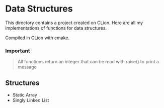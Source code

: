 # Data Structures

This directory contains a project created on CLion. Here are all my implementations of functions for data structures.

Compiled in CLion with cmake.

### Important

>All functions return an integer that can be read with raise() to print a message

## Structures

* Static Array
* Singly Linked List



